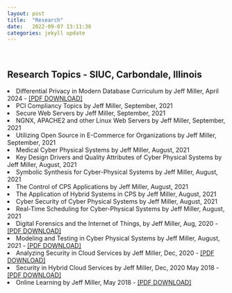```yaml
---
layout: post
title:  "Research"
date:   2022-09-07 13:11:36
categories: jekyll update
---
```

<br>

Research Topics - SIUC, Carbondale, Illinois  
---
<li>Differential Privacy in Modern Database Curriculum by Jeff Miller, April 2024 - <a href="https://jmillersiu.github.io/assets/Integrating_Differential_Privacy_in_Modern_Database_Curriculum.pdf" download>[PDF DOWNLOAD]</a></li>
<li>PCI Compliancy Topics by Jeff Miller, September, 2021</li>
<li>Secure Web Servers by Jeff Miller, September, 2021</li>
<li>NGNX, APACHE2 and other Linux Web Servers by Jeff Miller, September, 2021</li>
<li>Utilizing Open Source in E-Commerce for Organizations by Jeff Miller, September, 2021</li>
<li>Medical Cyber Physical Systems by Jeff Miller, August, 2021</li>
<li>Key Design Drivers and Quality Attributes of Cyber Physical Systems by Jeff Miller, August, 2021</li>
<li>Symbolic Synthesis for Cyber-Physical Systems by Jeff Miller, August, 2021</li>
<li>The Control of CPS Applications by Jeff Miller, August, 2021</li>
<li>The Application of Hybrid Systems in CPS by Jeff Miller, August, 2021</li>
<li>Cyber Security of Cyber Physical Systems by Jeff Miller, August, 2021</li>
<li>Real-Time Scheduling for Cyber-Physical Systems by Jeff Miller, August, 2021</li>
<li>Digital Forensics and the Internet of Things, by Jeff Miller, Aug, 2020 - <a href="https://jmillersiu.github.io/assets/DFIT_8_20.pdf" download>[PDF DOWNLOAD]
</a></li>
<li>Modeling and Testing in Cyber Physical Systems by Jeff Miller, August, 2021 - <a href="https://jmillersiu.github.io/assets/MCTPS_8_21.pdf" download>[PDF DOWNLOAD]
</a></li>
<li>Analyzing Security in Cloud Services by Jeff Miller, Dec, 2020 - <a href="https://jmillersiu.github.io/assets/ASCAB_10_20.pdf" download>[PDF DOWNLOAD]
</a></li>
<li>Security in Hybrid Cloud Services by Jeff Miller, Dec, 2020 May 2018 - <a href="https://jmillersiu.github.io/assets/SHCS_5_18.pdf" download>[PDF DOWNLOAD]
</a></li>
<li>Online Learning by Jeff Miller, May 2018 - <a href="https://jmillersiu.github.io/assets/Miller_Online_Learning_pdf.pdf" download>[PDF DOWNLOAD]</a></li>
<br>
